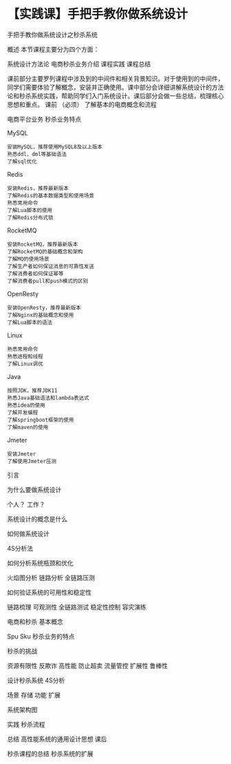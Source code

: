 

# 【实践课】手把手教你做系统设计

手把手教你做系统设计之秒杀系统

概述
本节课程主要分为四个方面：

系统设计方法论
电商秒杀业务介绍
课程实践
课程总结

课前部分主要罗列课程中涉及到的中间件和相关背景知识。对于使用到的中间件，同学们需要体验了解概念，安装并正确使用。课中部分会详细讲解系统设计的方法论和秒杀系统实践，帮助同学们入门系统设计。课后部分会做一些总结，梳理核心思想和重点。
课前 （必须）
了解基本的电商概念和流程

电商平台业务
秒杀业务特点

MySQL

    安装MySQL，推荐使用MySQL8及以上版本
    熟悉ddl，dml等基础语法
    了解sql优化

Redis

    安装Redis，推荐最新版本
    了解Redis的基本数据类型和使用场景
    熟悉常用命令
    了解Lua脚本的使用
    了解Redis分布式锁


RocketMQ

    安装RocketMQ，推荐最新版本
    了解RocketMQ的基础概念和架构
    了解MQ的使用场景
    了解生产者如何保证消息的可靠性发送
    了解消费者如何保证幂等
    了解消费者pull和push模式的区别


OpenResty

    安装OpenResty，推荐最新版本
    了解Nginx的基础概念和使用
    了解Lua脚本的语法


Linux

    熟悉常用命令
    熟悉进程和线程
    了解Linux调优

Java

    按照JDK，推荐JDK11
    熟悉Java基础语法和lambda表达式
    熟悉idea的使用
    了解并发编程
    了解springboot框架的使用
    了解maven的使用


Jmeter

    安装Jmeter
    了解使用Jmeter压测



引言


为什么要做系统设计

个人？
工作？



系统设计的概念是什么


如何做系统设计

4S分析法



如何分析系统瓶颈和优化

火焰图分析
链路分析
全链路压测



如何验证系统的可用性和稳定性

链路梳理
可观测性
全链路测试
稳定性控制
容灾演练



电商和秒杀
基本概念

Spu
Sku
秒杀业务的特点

秒杀的挑战

资源有限性
反欺诈
高性能
防止超卖
流量管控
扩展性
鲁棒性

设计秒杀系统
4S分析

场景
存储
功能
扩展

系统架构图

实践
秒杀流程

总结
高性能系统的通用设计思想
课后

秒杀课程的总结
秒杀系统的扩展
